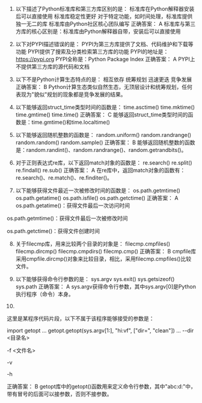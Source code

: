 1. 以下描述了Python标准库和第三方库区别的是：
标准库在Python解释器安装后可以直接使用
标准库稳定性更好
对于特定功能，如时间处理，标准库提供独一无二的库
标准库由Python社区核心团队编写
 正确答案： A 
标准库与第三方库的核心区别是：标准库由Python解释器自带，安装后可以直接使用



2. 以下对PYPI描述错误的是：
PYPI为第三方库提供了文档、代码维护和下载等功能
PYPI提供了搜索及分类检索第三方库的功能
PYPI的地址是：https://pypi.org
PYPI全称是：Python Package Index
 正确答案： A 
PYPI上不提供第三方库的源代码和文档



3. 以下不是Python计算生态特点的是：
相互依存
统筹规划
迅速更迭
竞争发展
 正确答案： B 
Python计算生态类似自然生态，无顶层设计和统筹规划，任何表现为"貌似"规划的现象都是竞争发展的结果。



4. 以下能够返回struct_time类型时间的函数是：
time.asctime()
time.mktime()
time.gmtime()
time.time()
 正确答案： C 
能够返回struct_time类型时间的函数是：time.gmtime()和time.localtime()



5. 以下能够返回随机整数的函数是：
random.uniform()
random.randrange()
random.random()
random.sample()
 正确答案： B 
能够返回随机整数的函数是：random.randint()、random.randrange()、random.getrandbits()。



6. 对于正则表达式re库，以下返回match对象的函数是：
re.search()
re.split()
re.findall()
re.sub()
 正确答案： A 
在re库中，返回match对象的函数有：re.search()、re.match()、re.finditer()。



7. 以下能够获得文件最近一次被修改时间的函数是：
os.path.getmtime()
os.path.getatime()
os.path.isfile()
os.path.getctime()
 正确答案： A 
os.path.getatime()：获得文件最后一次访问时间

os.path.getmtime()：获得文件最后一次被修改时间

os.path.getctime()：获得文件创建时间



8. 关于filecmp库，用来比较两个目录的对象是：
filecmp.cmpfiles()
filecmp.dircmp()
filecmp.cmpdirs()
filecmp.cmp()
 正确答案： B 
cmpfile库采用cmpfile.dircmp()对象来比较目录，相比，采用filecmp.cmpfiles()比较文件。



9. 以下能够获得命令行参数的是：
sys.argv
sys.exit()
sys.getsizeof()
sys.path
 正确答案： A 
sys.argv获得命令行参数，其中sys.argv[0]是Python执行程序（命令）本身。



10.
这里是某程序代码片段，以下不属于该程序能够接受的参数是：

import getopt
...
getopt.getopt(sys.argv[1:], "hi:vf", ["dir=", "clean"])
...
--dir <目录名>

-f <文件名>

-v

-h

 正确答案： B 
getopt库中的getopt()函数用来定义命令行参数，其中"abc:d:"中，带有冒号的后面可以接参数，否则不接参数。